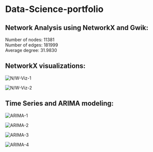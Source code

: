 # Data-Science-portfolio

## Network Analysis using NetworkX and Gwik:

Number of nodes: 11381<br>
Number of edges: 181999<br>
Average degree: 31.9830<br>

## NetworkX visualizations:

![N/W-Viz-1](https://github.com/gandalf1819/Data-Science-portfolio/blob/master/results/NW-analysis-1.png)

![N/W-Viz-2](https://github.com/gandalf1819/Data-Science-portfolio/blob/master/results/NW-analysis-2.png)

## Time Series and ARIMA modeling:

![ARIMA-1](https://github.com/gandalf1819/Data-Science-portfolio/blob/master/results/ARIMA-1.png)

![ARIMA-2](https://github.com/gandalf1819/Data-Science-portfolio/blob/master/results/ARIMA-2.png)

![ARIMA-3](https://github.com/gandalf1819/Data-Science-portfolio/blob/master/results/ARIMA-3.png)

![ARIMA-4](https://github.com/gandalf1819/Data-Science-portfolio/blob/master/results/ARIMA-4.png)
